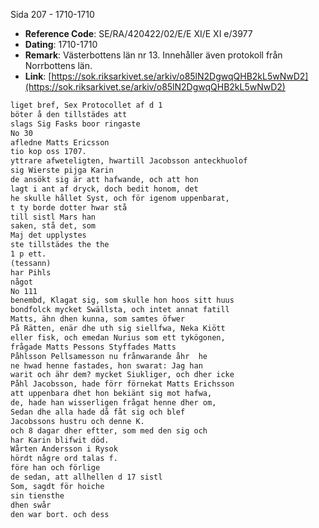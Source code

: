 Sida 207 - 1710-1710

- **Reference Code**: SE/RA/420422/02/E/E XI/E XI e/3977
- **Dating**: 1710-1710
- **Remark**: Västerbottens län nr 13. Innehåller även protokoll från Norrbottens län.
- **Link**: [https://sok.riksarkivet.se/arkiv/o85lN2DgwqQHB2kL5wNwD2](https://sok.riksarkivet.se/arkiv/o85lN2DgwqQHB2kL5wNwD2)

```txt linenums="1"
liget bref, Sex Protocollet af d 1
böter å den tillstädes att
slags Sig Fasks boor ringaste
No 30
afledne Matts Ericsson
tio kop oss 1707.
yttrare afweteligten, hwartill Jacobsson anteckhuolof
sig Wierste pijga Karin
de ansökt sig är att hafwande, och att hon
lagt i ant af dryck, doch bedit honom, det
he skulle hållet Syst, och för igenom uppenbarat,
t ty borde dotter hwar stå
till sistl Mars han
saken, stå det, som
Maj det upplystes
ste tillstädes the the
1 p ett.
(tessann)
har Pihls
något
No 111
benembd, Klagat sig, som skulle hon hoos sitt huus
bondfolck mycket Swällsta, och intet annat fatill
Matts, ähn dhen kunna, som samtes öfwer
På Rätten, enär dhe uth sig siellfwa, Neka Kiött
eller fisk, och emedan Nurius som ett tykögonen,
frågade Matts Pessons Styffades Matts
Påhlsson Pellsamesson nu frånwarande åhr  he
ne hwad henne fastades, hon swarat: Jag han
warit och ähr dem? mycket Siukliger, och dher icke
Påhl Jacobsson, hade förr förnekat Matts Erichsson
att uppenbara dhet hon bekiänt sig mot hafwa,
de, hade han wisserligen frågat henne dher om,
Sedan dhe alla hade då fåt sig och blef
Jacobssons hustru och denne K.
och 8 dagar dher eftter, som med den sig och
har Karin blifwit död.
Wårten Andersson i Rysok
hördt någre ord talas f.
före han och förlige
de sedan, att allhellen d 17 sistl
Som, sagdt för hoiche
sin tiensthe
dhen swår
den war bort. och dess
```
